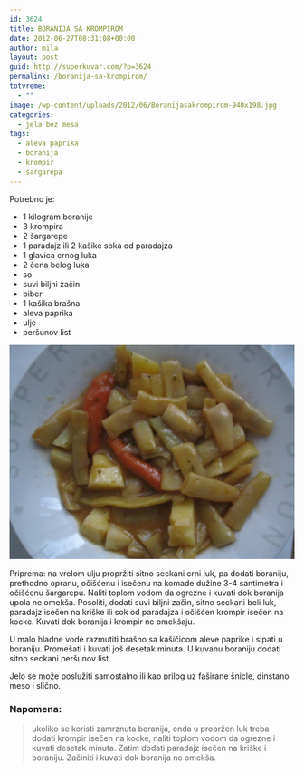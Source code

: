 ```yaml
---
id: 3624
title: BORANIJA SA KROMPIROM
date: 2012-06-27T08:31:08+00:00
author: mila
layout: post
guid: http://superkuvar.com/?p=3624
permalink: /boranija-sa-krompirom/
totvreme:
  - ""
image: /wp-content/uploads/2012/06/Boranijasakrompirom-940x198.jpg
categories:
  - jela bez mesa
tags:
  - aleva paprika
  - boranija
  - krompir
  - šargarepa
---
```

Potrebno je:

  * 1 kilogram boranije
  * 3 krompira
  * 2 šargarepe
  * 1 paradajz ili 2 kašike soka od paradajza
  * 1 glavica crnog luka
  * 2 čena belog luka
  * so
  * suvi biljni začin
  * biber
  * 1 kašika brašna
  * aleva paprika
  * ulje
  * peršunov list

![Boranija sa krompirom](/wp-content/uploads/2012/06/Boranijasakrompirom-1024x768.jpg) 

Priprema: na vrelom ulju propržiti sitno seckani crni luk, pa dodati boraniju, prethodno opranu, očišćenu i isečenu na komade dužine 3-4 santimetra i očišćenu šargarepu. Naliti toplom vodom da ogrezne i kuvati dok boranija upola ne omekša. Posoliti, dodati suvi biljni začin, sitno seckani beli luk, paradajz isečen na kriške ili sok od paradajza i očišćen krompir isečen na kocke. Kuvati dok boranija i krompir ne omekšaju.

U malo hladne vode razmutiti brašno sa kašičicom aleve paprike i sipati u boraniju. Promešati i kuvati još desetak minuta. U kuvanu boraniju dodati sitno seckani peršunov list.

Jelo se može poslužiti samostalno ili kao prilog uz faširane šnicle, dinstano meso i slično.

### Napomena:
> ukoliko se koristi zamrznuta boranija, onda u propržen luk treba dodati krompir isečen na kocke, naliti toplom vodom da ogrezne i kuvati desetak minuta. Zatim dodati paradajz isečen na kriške i boraniju. Začiniti i kuvati dok boranija ne omekša.